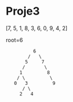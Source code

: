 # Proje3

[7, 5, 1, 8, 3, 6, 0, 9, 4, 2] 

root=6

              6
            /   \
           5     7
          /       \
         1         8
        / \         \
       0   3         9
          / \
         2   4
